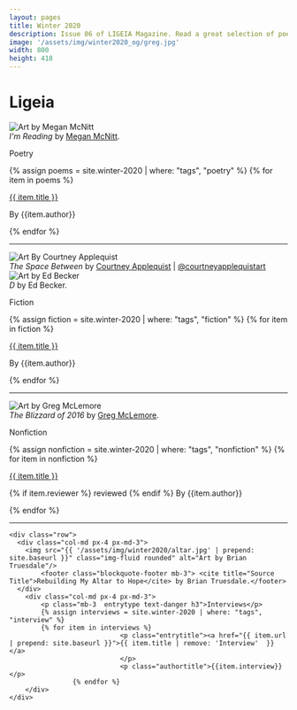 ```yaml
---
layout: pages
title: Winter 2020
description: Issue 06 of LIGEIA Magazine. Read a great selection of poetry, fiction, nonfiction, and interviews.
image: '/assets/img/winter2020_og/greg.jpg'
width: 800
height: 418
---
```

<div class="jumbotron jumbotron-fluid padding-main">
	<div class="container h-100">
		<div class="row h-100">
			<div class="col text-center my-auto pb-4">
				<div class="m-3 p-2 m-md-4 p-md-3">
					<h1 class="text-center display-4  ligeia-title">
            Ligeia
          </h1>
				</div>
			</div>
		</div>
	</div>
</div>
<div class="container mt-4">

<div class="row">
	<div class="col-md px-4 px-md-3">
	<img src="{{ '/assets/img/winter2020/imreading.jpg' | prepend: site.baseurl }}" class="img-fluid rounded" alt="Art by Megan McNitt"/>
	<footer class="blockquote-footer mb-3"> <cite title="Source Title">I'm Reading</cite> by <a href="https://www.instagram.com/mcnitt_megan/" target="_blank">Megan McNitt</a>.</footer>
	</div>
	<div class="col-md px-4 px-md-3">
	<p class="mb-3 entrytype text-danger h3">Poetry</p>
	{% assign poems = site.winter-2020 | where: "tags", "poetry" %}
	{% for item in poems %}
						<p class="entrytitle"><a href="{{ item.url | prepend: site.baseurl }}">{{ item.title }}</a>
						</p>
						<p class="authortitle"><span class="entryby">By</span> {{item.author}}</p>
	    {% endfor %}
	</div>
</div>
<hr />

<div class="row">
		<div class="col-md px-4 px-md-3">
		<img src="{{ '/assets/img/winter2020/space.jpg' | prepend: site.baseurl }}" class="img-fluid rounded" alt="Art By Courtney Applequist" />
			<footer class="blockquote-footer mb-3"> <cite title="Source Title">The Space Between</cite> by <a href="https://courtneyapplequist.com/" target="_blank">Courtney Applequist</a> | <a href="https://www.instagram.com/courtneyapplequistart/" target="_blank">@courtneyapplequistart</a></footer>
		<img src="{{ '/assets/img/winter2020/dArtBecker.jpg'  | prepend: site.baseurl }}"   class="img-fluid  rounded" alt="Art by Ed Becker" />
			<footer class="blockquote-footer mb-3"> <cite title="Source Title">D</cite> by Ed Becker.</footer>
		</div>
		<div class="col-md px-4 px-md-3">
		<p class="mb-3 entrytype text-danger h3">Fiction</p>
		{% assign fiction = site.winter-2020 | where: "tags", "fiction" %}
		{% for item in fiction %}
							<p class="entrytitle"><a href="{{ item.url | prepend: site.baseurl }}">{{ item.title }}</a>
							</p>
							<p class="authortitle"><span class="entryby">By</span> {{item.author}}</p>
		    {% endfor %}
		</div>
	</div>
<hr />

  <div class="row">
    <div class="col-md px-4 px-md-3">
		<img src="{{ '/assets/img/winter2020/winter.jpg' | prepend: site.baseurl }}"   class="img-fluid  rounded" alt="Art by Greg McLemore" />
			<footer class="blockquote-footer mb-3"> <cite title="Source Title">The Blizzard of 2016</cite> by <a href="https://www.gregmclemoreart.com/" target="_blank">Greg McLemore</a>.</footer>
    </div>
		<div class="col-md px-4 px-md-3">
			<p class="mb-3  entrytype text-danger h3">Nonfiction</p>
			{% assign nonfiction = site.winter-2020 | where: "tags", "nonfiction" %}
			{% for item in nonfiction %}
								<p class="entrytitle"><a href="{{ item.url | prepend: site.baseurl }}">{{ item.title }}</a>
								</p>
								<p class="authortitle"><span class="entryby">{% if item.reviewer %} reviewed {% endif %} By</span> {{item.author}}</p>
					{% endfor %}
		</div>
  </div>
  <hr />

	<div class="row">
	  <div class="col-md px-4 px-md-3">
		<img src="{{ '/assets/img/winter2020/altar.jpg' | prepend: site.baseurl }}" class="img-fluid rounded" alt="Art by Brian Truesdale"/>
			<footer class="blockquote-footer mb-3"> <cite title="Source Title">Rebuilding My Altar to Hope</cite> by Brian Truesdale.</footer>
	  </div>
		<div class="col-md px-4 px-md-3">
			<p class="mb-3  entrytype text-danger h3">Interviews</p>
			{% assign interviews = site.winter-2020 | where: "tags", "interview" %}
			{% for item in interviews %}
								<p class="entrytitle"><a href="{{ item.url | prepend: site.baseurl }}">{{ item.title | remove: 'Interview'  }}</a>
								</p>
								<p class="authortitle">{{item.interview}}</p>
					{% endfor %}
		</div>
	</div>
</div>
